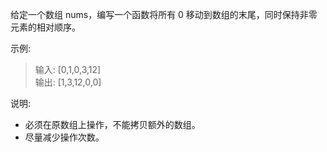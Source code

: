给定一个数组 nums，编写一个函数将所有 0 移动到数组的末尾，同时保持非零元素的相对顺序。

示例:

>输入: [0,1,0,3,12]   
>输出: [1,3,12,0,0]

说明:

* 必须在原数组上操作，不能拷贝额外的数组。
* 尽量减少操作次数。
